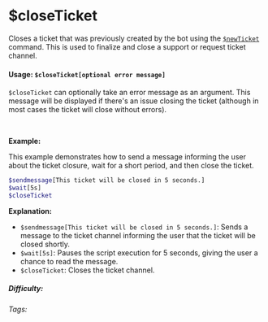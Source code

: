 # $closeTicket

Closes a ticket that was previously created by the bot using the [`$newTicket`](../Channel/newTicket.md) command. This is used to finalize and close a support or request ticket channel.

#### Usage: `$closeTicket[optional error message]`

`$closeTicket` can optionally take an error message as an argument. This message will be displayed if there's an issue closing the ticket (although in most cases the ticket will close without errors).

<br/>

**Example:**

This example demonstrates how to send a message informing the user about the ticket closure, wait for a short period, and then close the ticket.

```sh
$sendmessage[This ticket will be closed in 5 seconds.]
$wait[5s]
$closeTicket
```

**Explanation:**

*   `$sendmessage[This ticket will be closed in 5 seconds.]`: Sends a message to the ticket channel informing the user that the ticket will be closed shortly.
*   `$wait[5s]`: Pauses the script execution for 5 seconds, giving the user a chance to read the message.
*   `$closeTicket`: Closes the ticket channel.

##### Difficulty: <Badge type="tip" text="Easy" vertical="middle" />

###### Tags: <Badge type="tip" text="ticket" vertical="middle" /> <Badge type="tip" text="close" vertical="middle" />
